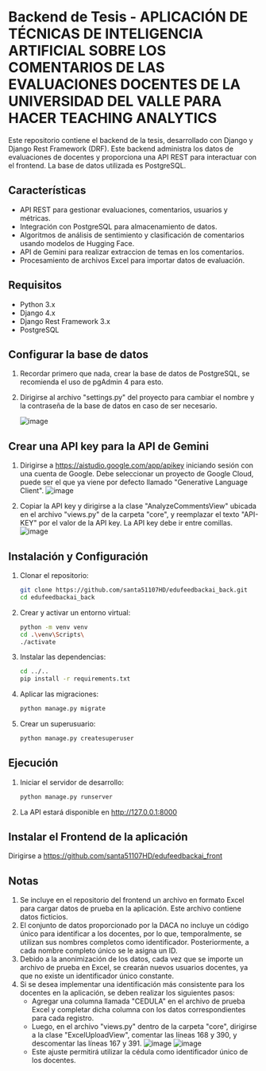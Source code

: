 # Backend de Tesis - APLICACIÓN DE TÉCNICAS DE INTELIGENCIA ARTIFICIAL SOBRE LOS COMENTARIOS DE LAS EVALUACIONES DOCENTES DE LA UNIVERSIDAD DEL VALLE PARA HACER TEACHING ANALYTICS

Este repositorio contiene el backend de la tesis, desarrollado con Django y Django Rest Framework (DRF). Este backend administra los datos de evaluaciones de docentes y proporciona una API REST
para interactuar con el frontend. La base de datos utilizada es PostgreSQL.

## Características
- API REST para gestionar evaluaciones, comentarios, usuarios y métricas.
- Integración con PostgreSQL para almacenamiento de datos.
- Algoritmos de análisis de sentimiento y clasificación de comentarios usando modelos de Hugging Face.
- API de Gemini para realizar extraccion de temas en los comentarios.
- Procesamiento de archivos Excel para importar datos de evaluación.

## Requisitos

- Python 3.x
- Django 4.x
- Django Rest Framework 3.x
- PostgreSQL

## Configurar la base de datos
1. Recordar primero que nada, crear la base de datos de PostgreSQL, se recomienda el uso de pgAdmin 4 para esto.
   
2. Dirigirse al archivo "settings.py" del proyecto para cambiar el nombre y la contraseña de la base de datos en caso de ser necesario.

   ![image](https://github.com/user-attachments/assets/ceaed080-b4f8-48cf-99f0-8d4b7db289c1)

## Crear una API key para la API de Gemini
   
1. Dirigirse a https://aistudio.google.com/app/apikey iniciando sesión con una cuenta de Google. Debe seleccionar un proyecto de Google Cloud, puede ser el que ya viene por defecto llamado "Generative Language Client".
  ![image](https://github.com/user-attachments/assets/b61365e8-a288-4701-94cd-0e9c30c18128)

2. Copiar la API key y dirigirse a la clase "AnalyzeCommentsView" ubicada en el archivo "views.py" de la carpeta "core", y reemplazar el texto "API-KEY" por el valor de la API key. La API key debe ir entre comillas.
  ![image](https://github.com/user-attachments/assets/b4d579b4-9a70-4662-b19a-bbc111c8014a)

## Instalación y Configuración

1. Clonar el repositorio:
   ```bash
   git clone https://github.com/santa51107HD/edufeedbackai_back.git
   cd edufeedbackai_back
   
2. Crear y activar un entorno virtual:
   ```bash
   python -m venv venv
   cd .\venv\Scripts\
   ./activate

3. Instalar las dependencias:
   ```bash
   cd ../..
   pip install -r requirements.txt

4. Aplicar las migraciones:
   ```bash
   python manage.py migrate

5. Crear un superusuario:
   ```bash
   python manage.py createsuperuser

## Ejecución

1. Iniciar el servidor de desarrollo:
   ```bash
   python manage.py runserver

2. La API estará disponible en http://127.0.0.1:8000

## Instalar el Frontend de la aplicación

Dirigirse a https://github.com/santa51107HD/edufeedbackai_front

## Notas
1. Se incluye en el repositorio del frontend un archivo en formato Excel para cargar datos de prueba en la aplicación. Este archivo contiene datos ficticios.
2. El conjunto de datos proporcionado por la DACA no incluye un código único para identificar a los docentes, por lo que, temporalmente, se utilizan sus nombres completos como identificador. Posteriormente, a cada nombre completo único se le asigna un ID.
3. Debido a la anonimización de los datos, cada vez que se importe un archivo de prueba en Excel, se crearán nuevos usuarios docentes, ya que no existe un identificador único constante.
4. Si se desea implementar una identificación más consistente para los docentes en la aplicación, se deben realizar los siguientes pasos:
    - Agregar una columna llamada "CEDULA" en el archivo de prueba Excel y completar dicha columna con los datos correspondientes para cada registro.
    - Luego, en el archivo "views.py" dentro de la carpeta "core", dirigirse a la clase "ExcelUploadView", comentar las líneas 168 y 390, y descomentar las líneas 167 y 391.
      ![image](https://github.com/user-attachments/assets/13409c08-f4fb-423c-bcc7-5dbb5affcca4)
      ![image](https://github.com/user-attachments/assets/55f404ab-a231-4b76-a2d4-0aedf25e107a)
    - Este ajuste permitirá utilizar la cédula como identificador único de los docentes.
